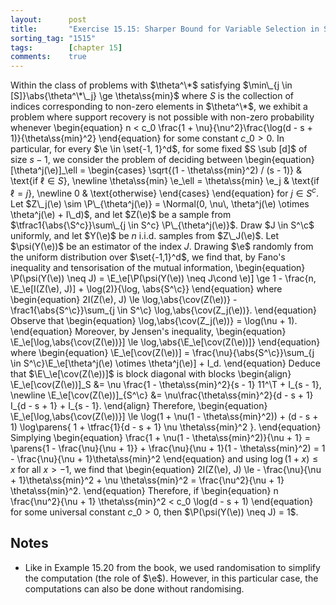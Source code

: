 ```yaml
---
layout:      post
title:       "Exercise 15.15: Sharper Bound for Variable Selection in Sparse PCA"
sorting_tag: "1515"
tags:        [chapter 15]
comments:    true
---
```


Within the class of problems with $\theta^\*$ satisfying $\min\_{j \in [S]}\abs{\theta^\*\_j} \ge \theta\ss{min}$ where $S$ is the collection of indices corresponding to non-zero elements in $\theta^\*$, we exhibit a problem where support recovery is not possible with non-zero probability whenever
\begin{equation}
    n < c\_0 \frac{1 + \nu}{\nu^2}\frac{\log(d - s + 1)}{\theta\ss{min}^2}
\end{equation}
for some constant $c\_0 > 0$.
In particular, for every $\e \in \set{-1, 1}^d$, for some fixed $S \sub [d]$ of size $s-1$, we consider the problem of deciding between
\begin{equation}
    [\theta^j(\e)]\_\ell = \begin{cases}
        \sqrt{(1 - \theta\ss{min}^2) / (s - 1)} & \text{if $\ell \in S$}, \newline
        \theta\ss{min} \e\_\ell = \theta\ss{min} \e\_j & \text{if $\ell = j$}, \newline
        0 & \text{otherwise}
    \end{cases}
\end{equation}
for $j \in S^c$.
Let $Z\_j(\e) \sim \P\_{\theta^j(\e)} = \Normal(0, \nu\, \theta^j(\e) \otimes \theta^j(\e) + I\_d)$, and let $Z(\e)$ be a sample from $\tfrac1{\abs{\S^c}}\sum\_{j \in S^c} \P\_{\theta^j(\e)}$.
Draw $J \in S^\c$ uniformly, and let $Y(\e)$ be $n$ i.i.d. samples from $Z\_J(\e)$.
Let $\psi(Y(\e))$ be an estimator of the index $J$.
Drawing $\e$ randomly from the uniform distribution over $\set{-1,1}^d$, we find that, by Fano's inequality and tensorisation of the mutual information,
\begin{equation}
    \P(\psi(Y(\e)) \neq J)
    = \E\_\e[\P(\psi(Y(\e)) \neq J\cond \e)]
    \ge 1 - \frac{n\, \E\_\e[I(Z(\e), J)] + \log(2)}{\log\, \abs{S^\c}}
\end{equation}
where
\begin{equation}
    2I(Z(\e), J)
    \le
        \log\,\abs{\cov(Z(\e))} - \frac1{\abs{S^\c}}\sum\_{j \in S^\c} \log\,\abs{\cov(Z\_j(\e))}.
\end{equation}
Observe that
\begin{equation}
    \log\,\abs{\cov(Z\_j(\e))} = \log(\nu + 1).
\end{equation}
Moreover, by Jensen's inequality,
\begin{equation}
    \E\_\e[\log\,\abs{\cov(Z(\e))}]
    \le \log\,\abs{\E\_\e[\cov(Z(\e))]}
\end{equation}
where
\begin{equation}
    \E\_\e[\cov(Z(\e))]
    = \frac{\nu}{\abs{S^\c}}\sum\_{j \in S^\c}\E\_\e[\theta^j(\e) \otimes \theta^j(\e)] + I\_d.
\end{equation}
Deduce that $\E\_\e[\cov(Z(\e))]$ is block diagonal with blocks
\begin{align}
    \E\_\e[\cov(Z(\e))]\_S &= \nu \frac{1 - \theta\ss{min}^2}{s - 1} 11^\T + I\_{s - 1}, \newline
    \E\_\e[\cov(Z(\e))]\_{S^\c} &= \nu\frac{\theta\ss{min}^2}{d - s + 1} I\_{d - s + 1} + I\_{s - 1}.
\end{align}
Therefore,
\begin{equation}
    \E\_\e[\log\,\abs{\cov(Z(\e))}]
    \le \log(1 + \nu(1 - \theta\ss{min}^2)) + (d - s + 1) \log\parens{
        1 + \tfrac{1}{d - s + 1} \nu \theta\ss{min}^2
    }.
\end{equation}
Simplying
\begin{equation}
    \frac{1 + \nu(1 - \theta\ss{min}^2)}{\nu + 1}
    = \parens{1 - \frac{\nu}{\nu + 1}} + \frac{\nu}{\nu + 1}(1 - \theta\ss{min}^2)
    = 1 - \frac{\nu}{\nu + 1}\theta\ss{min}^2
\end{equation}
and using $\log(1 + x) \le x$ for all $x > -1$, we find that
\begin{equation}
    2I(Z(\e), J)
    \le - \frac{\nu}{\nu + 1}\theta\ss{min}^2 + \nu \theta\ss{min}^2
    = \frac{\nu^2}{\nu + 1} \theta\ss{min}^2.
\end{equation}
Therefore, if
\begin{equation}
    n \frac{\nu^2}{\nu + 1} \theta\ss{min}^2 < c\_0 \log(d - s + 1)
\end{equation}
for some universal constant $c\_0 > 0$, then $\P(\psi(Y(\e)) \neq J) = 1$.

## Notes

-
    Like in Example 15.20 from the book, we used randomisation to simplify the computation (the role of $\e$).
    However, in this particular case, the computations can also be done without randomising.
